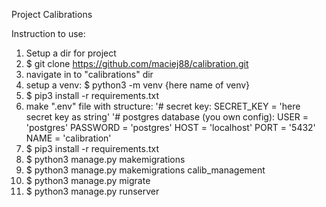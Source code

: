 Project Calibrations

Instruction to use:
1. Setup a dir for project
2. $ git clone https://github.com/maciej88/calibration.git
3. navigate in to "calibrations" dir
4. setup a venv:
   $  python3 -m venv {here name of venv}
5. $ pip3 install -r requirements.txt
6. make ".env" file with structure:
   '# secret key:
   SECRET_KEY = 'here secret key as string'
   '# postgres database (you own config):
   USER = 'postgres'
   PASSWORD = 'postgres'
   HOST = 'localhost'
   PORT = '5432'
   NAME = 'calibration'
7. $ pip3 install -r requirements.txt 
8. $ python3 manage.py makemigrations
9. $ python3 manage.py makemigrations calib_management
10. $ python3 manage.py migrate
11. $ python3 manage.py runserver